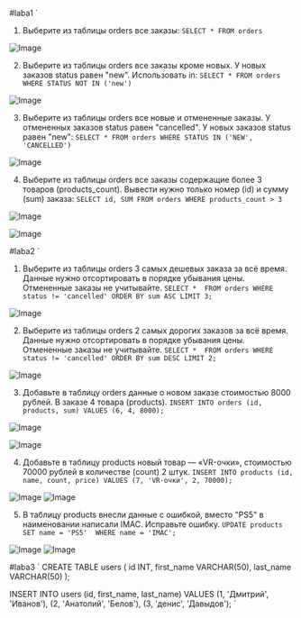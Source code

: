 #laba1
`
1) Выберите из таблицы orders все заказы: 
`
SELECT * FROM orders
`

![Image](https://i.imgur.com/jfUJubL.png)

2) Выберите из таблицы orders все заказы кроме новых. У новых заказов status равен "new". Использовать in: 
`
SELECT * FROM orders
WHERE STATUS NOT IN ('new') 
`

![Image](https://i.imgur.com/jYuAKgE.png)

3) Выберите из таблицы orders все новые и отмененные заказы. У отмененных заказов status равен "cancelled". У новых заказов status равен "new":
`
SELECT * FROM orders
WHERE STATUS IN ('NEW', 'CANCELLED')
`

![Image](https://i.imgur.com/0adiqVl.png)

4) Выберите из таблицы orders все заказы содержащие более 3 товаров (products_count). Вывести нужно только номер (id) и сумму (sum) заказа:
`
SELECT id, SUM
FROM orders
WHERE products_count > 3
`

![Image](https://i.imgur.com/tkyuS2Y.png)

![Image](https://i.imgur.com/ZaTRYwC.png)

#laba2
`
1.  Выберите из таблицы orders 3 самых дешевых заказа за всё время. Данные нужно отсортировать в порядке убывания цены. Отмененные заказы не учитывайте.
`
SELECT * 
FROM orders
WHERE status != 'cancelled'
ORDER BY sum ASC
LIMIT 3;
`

![Image](https://i.imgur.com/BgZOQ19.png)

2) Выберите из таблицы orders 2 самых дорогих заказов за всё время. Данные нужно отсортировать в порядке убывания цены. Отмененные заказы не учитывайте.
`
SELECT * 
FROM orders
WHERE status != 'cancelled'
ORDER BY sum DESC
LIMIT 2;
`

![Image](https://i.imgur.com/w0d5ihF.png)

3) Добавьте в таблицу orders данные о новом заказе стоимостью 8000 рублей. В заказе 4 товара (products).
`
INSERT INTO orders (id, products, sum)
VALUES (6, 4, 8000);
`

![Image](https://i.imgur.com/gXAja9Y.png)

![Image](https://i.imgur.com/F5JPKFK.png)

4.  Добавьте в таблицу products новый товар — «VR-очки», стоимостью 70000 рублей в количестве (count) 2 штук.
`
INSERT INTO products (id, name, count, price)
VALUES (7, 'VR-очки', 2, 70000);
`

![Image](https://i.imgur.com/h5d2ztx.png)
![Image](https://i.imgur.com/MA5ym8E.png)

5.  В таблицу products внесли данные с ошибкой, вместо "PS5" в наименовании написали IMAC. Исправьте ошибку.
`
UPDATE products
SET name = 'PS5' 
WHERE name = 'IMAC';
`

![Image](https://i.imgur.com/ptRvIop.png)
![Image](https://i.imgur.com/ZaTRYwC.png)

#laba3
`
CREATE TABLE users (
	id INT,
	first_name VARCHAR(50),
	last_name VARCHAR(50)
);

INSERT INTO users (id, first_name, last_name) VALUES
	(1, 'Дмитрий', 'Иванов'),
	(2, 'Анатолий', 'Белов'),
	(3, 'денис', 'Давыдов');
`
